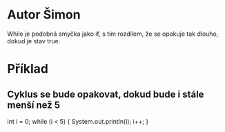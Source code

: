 # Autor Šimon

While je podobná smyčka jako if, s tím rozdílem, že se opakuje tak dlouho, dokud je stav true.

# Příklad

## Cyklus se bude opakovat, dokud bude i stále menší než 5

int i = 0;
while (i < 5) {
  System.out.println(i);
  i++;
}
